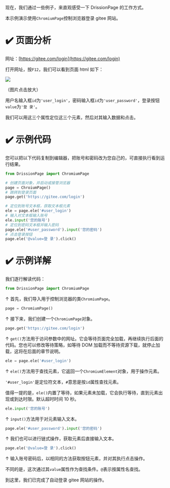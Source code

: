现在，我们通过一些例子，来直观感受一下 DrissionPage 的工作方式。

本示例演示使用`ChromiumPage`控制浏览器登录 gitee 网站。

# ✔️ 页面分析

网址：[https://gitee.com/login](https://gitee.com/login)

打开网址，按`F12`，我们可以看到页面 html 如下：

![](https://gitee.com/g1879/DrissionPage/raw/master/docs/imgs/gitee_1.jpg)

（图片点击放大）

用户名输入框`id`为`'user_login'`，密码输入框`id`为`'user_password'`，登录按钮`value`为`'登 录'`。

我们可以用这三个属性定位这三个元素，然后对其输入数据和点击。

# ✔️ 示例代码

您可以把以下代码复制到编辑器，把账号和密码改为您自己的，可直接执行看到运行结果。

```python
from DrissionPage import ChromiumPage

# 创建页面对象，并启动或接管浏览器
page = ChroiumPage()
# 跳转到登录页面
page.get('https://gitee.com/login')

# 定位到账号文本框，获取文本框元素
ele = page.ele('#user_login')
# 输入对文本框输入账号
ele.input('您的账号')
# 定位到密码文本框并输入密码
page.ele('#user_password').input('您的密码')
# 点击登录按钮
page.ele('@value=登 录').click()
```

# ✔️ 示例详解

我们逐行解读代码：

```python
from DrissionPage import ChromiumPage
```

↑ 首先，我们导入用于控制浏览器的类`ChromiumPage`。

```python
page = ChromiumPage()
```

↑ 接下来，我们创建一个`ChromiumPage`对象。

```python
page.get('https://gitee.com/login')
```

↑ `get()`方法用于访问参数中的网址。它会等待页面完全加载，再继续执行后面的代码。您也可以修改等待策略，如等待 DOM 加载而不等待资源下载，就停止加载，这将在后面的章节说明。

```python
ele = page.ele('#user_login')
```

↑ `ele()`方法用于查找元素，它返回一个`ChromiumElement`对象，用于操作元素。

`'#user_login'`是定位符文本，`#`意思是按`id`属性查找元素。

值得一提的是，`ele()`内置了等待，如果元素未加载，它会执行等待，直到元素出现或到达时限。默认超时时间 10 秒。

```python
ele.input('您的账号')
```

↑ `input()`方法用于对元素输入文本。

```python
page.ele('#user_password').input('您的密码')
```

↑ 我们也可以进行链式操作，获取元素后直接输入文本。

```python
page.ele('@value=登 录').click()
```

↑ 输入账号密码后，以相同的方法获取按钮元素，并对其执行点击操作。

不同的是，这次通过其`value`属性作为查找条件。`@`表示按属性名查找。

到这里，我们已完成了自动登录 gitee 网站的操作。
